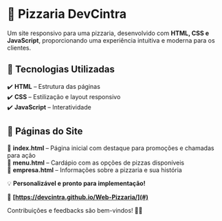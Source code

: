 # 🍕 Pizzaria DevCintra  

Um site responsivo para uma pizzaria, desenvolvido com **HTML, CSS e JavaScript**, proporcionando uma experiência intuitiva e moderna para os clientes.  

## 🚀 Tecnologias Utilizadas  
✔️ **HTML** – Estrutura das páginas  
✔️ **CSS** – Estilização e layout responsivo  
✔️ **JavaScript** – Interatividade  

## 📄 Páginas do Site  
📌 **index.html** – Página inicial com destaque para promoções e chamadas para ação  
📌 **menu.html** – Cardápio com as opções de pizzas disponíveis  
📌 **empresa.html** – Informações sobre a pizzaria e sua história  

💡 **Personalizável e pronto para implementação!**  

🔗 **[https://devcintra.github.io/Web-Pizzaria/](#)**

Contribuições e feedbacks são bem-vindos! 🚀🔥
